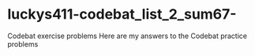 # luckys411-codebat_list_2_sum67-


Codebat exercise problems
Here are my answers to the Codebat practice problems

